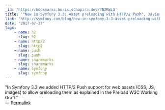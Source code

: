 ```yaml
---
_id: 'https://bookmarks.boris.schapira.dev/?NZRWiQ'
title: '"New in Symfony 3.3: Asset preloading with HTTP/2 Push", Javier Eguiluz'
link: 'http://symfony.com/blog/new-in-symfony-3-3-asset-preloading-with-http-2-push'
date: '2017-07-27'
tags:
    - name: h2
      slug: h2
    - name: http/2
      slug: http2
    - name: push
      slug: push
    - name: sharemarks
      slug: sharemarks
    - name: symfony
      slug: symfony
---
```


&quot;In Symfony 3.3 we added HTTP/2 Push support for web assets (CSS, JS,
images) to allow preloading them as explained in the Preload W3C Working
Draft.&quot; <br>&#8212;
<a href="https://bookmarks.boris.schapira.dev/?NZRWiQ" title="Permalink">Permalink</a>
